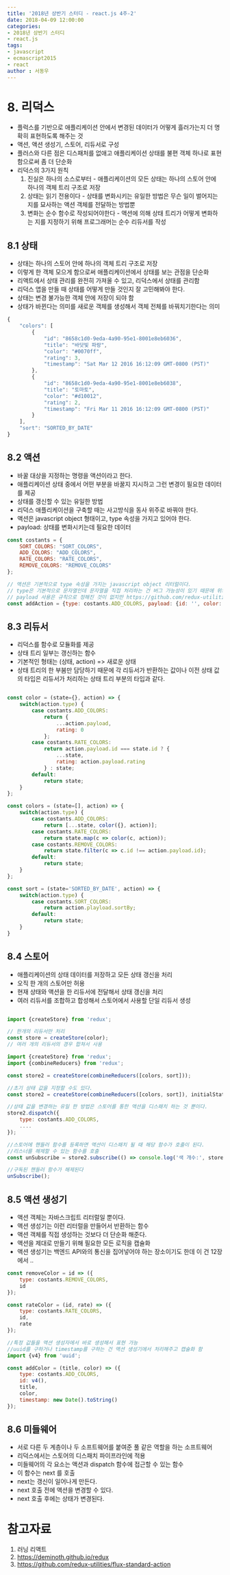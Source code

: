 ```yaml
---
title: '2018년 상반기 스터디 - react.js 4주-2'
date: 2018-04-09 12:00:00
categories:
- 2018년 상반기 스터디
- react.js
tags:
- javascript
- ecmascript2015
- react
author : 서동우
---
```


# 8. 리덕스

* 플럭스를 기반으로 애플리케이션 안에서 변경된 데이터가 어떻게 흘러가는지 더 명확히 표현하도록 해주는 것
* 액션, 액션 생성기, 스토어, 리듀서로 구성
* 플러스와 다른 점은 디스패처를 없애고 애플리케이션 상태를 불편 객체 하나로 표현함으로써 좀 더 단순화
* 리덕스의 3가지 원칙
    1. 진실은 하나의 소스로부터 - 애플리케이션의 모든 상태는 하나의 스토어 안에 하나의 객체 트리 구조로 저장
    2. 상태는 읽기 전용이다 - 상태를 변화시키는 유일한 방법은 무슨 일이 벌어지는 지를 묘사하는 액션 객체를 전달하는 방법뿐
    3. 변화는 순수 함수로 작성되어야한다 - 액션에 의해 상태 트리가 어떻게 변화하는 지를 지정하기 위해 프로그래머는 순수 리듀서를 작성

## 8.1 상태

* 상태는 하나의 스토어 안에 하나의 객체 트리 구조로 저장
* 이렇게 한 객체 모으게 함으로써 애플리케이션에서 상태를 보는 관점을 단순화
* 리액트에서 상태 관리를 완전히 가져올 수 있고, 리덕스에서 상태를 관리함
* 리덕스 앱을 만들 때 상태를 어떻게 만들 것인지 잘 고민해봐야 한다.
* 상태는 변경 불가능한 객체 안에 저장이 되야 함
* 상태가 바뀐다는 의미를 새로운 객체를 생성해서 객체 전체를 바꿔치기한다는 의미
```javascript
{
    "colors": [
        {
            "id": "8658c1d0-9eda-4a90-95e1-8001e8eb6036",
            "title": "바닷빛 파랑",
            "color": "#0070ff",
            "rating": 3,
            "timestamp": "Sat Mar 12 2016 16:12:09 GMT-0800 (PST)"
        },        
        {
            "id": "8658c1d0-9eda-4a90-95e1-8001e8eb6038",
            "title": "토마토",
            "color": "#d10012",
            "rating": 2,
            "timestamp": "Fri Mar 11 2016 16:12:09 GMT-0800 (PST)"
        }
    ],
    "sort": "SORTED_BY_DATE"
}
```

## 8.2 액션

* 바꿀 대상을 지정하는 명령을 액션이라고 한다.
* 애플리케이션 상태 중에서 어떤 부분을 바꿀지 지시하고 그런 변경이 필요한 데이터를 제공
* 상태를 갱신할 수 있는 유일한 방법
* 리덕스 애플리케이션을 구축할 때는 사고방식을 동사 위주로 바꿔야 한다.
* 액션은 javascript object 형태이고, type 속성을 가지고 있어야 한다.
* payload: 상태를 변화시키는데 필요한 데이터

```javascript
const costants = {
    SORT_COLORS: "SORT_COLORS",
    ADD_COLORS: "ADD_COLORS",
    RATE_COLORS: "RATE_COLORS",
    REMOVE_COLORS: "REMOVE_COLORS"
};

// 액션은 기본적으로 type 속성을 가지는 javascript object 리터럴이다.
// type은 기본적으로 문자열인데 문자열을 직접 처리하는 건 버그 가능성이 있기 때문에 위와 같이 상수화 시켜서 사용하는 것이 좋다.
// payload 사용은 규칙으로 정해진 것이 없지만 https://github.com/redux-utilities/flux-standard-action 문서를 참고하면 payload object 내에 데이터를 넣는 것이 좋다.
const addAction = {type: costants.ADD_COLORS, payload: {id: '', color: '' ...}};
```

## 8.3 리듀서

* 리덕스를 함수로 모듈화를 제공
* 상태 트리 일부는 갱신하는 함수
* 기본적인 형태는 (상태, action) => 새로운 상태
* 상태 트리의 한 부붐만 담당하기 때문에 각 리듀서가 반환하는 값이나 이전 상태 값의 타입은 리듀서가 처리하는 상태 트리 부분의 타입과 같다.

```javascript

const color = (state={}, action) => {
    switch(action.type) {
        case costants.ADD_COLORS: 
            return {
                ...action.payload,
                rating: 0
            };
        case costants.RATE_COLORS:
            return action.payload.id === state.id ? {
                ...state,
                rating: action.payload.rating
            } : state;
        default:
            return state;
    }
};

const colors = (state=[], action) => {
    switch(action.type) {
        case costants.ADD_COLORS: 
            return [...state, color({}, action)];
        case costants.RATE_COLORS:
            return state.map(c => color(c, action));
        case costants.REMOVE_COLORS:
            return state.filter(c => c.id !== action.payload.id);
        default:
            return state;
    }
};

const sort = (state='SORTED_BY_DATE', action) => {
    switch(action.type) {
        case costants.SORT_COLORS: 
            return action.playload.sortBy;
        default:
            return state;
    }
}
```

## 8.4 스토어

* 애플리케이션의 상태 데이터를 저장하고 모든 상태 갱신을 처리
* 오직 한 개의 스토어만 허용
* 현재 상태와 액션을 한 리듀서에 전달해서 상태 갱신을 처리
* 여러 리듀서를 조합하고 합성해서 스토어에서 사용할 단일 리듀서 생성

```javascript

import {createStore} from 'redux';

// 한개의 리듀서만 처리
const store = createStore(color);
// 여러 개의 리듀서의 경우 합쳐서 사용

import {createStore} from 'redux';
import {combineReducers} from 'redux';

const store2 = createStore(combineReducers([colors, sort]));

//초기 상태 값을 지정할 수도 있다.
const store2 = createStore(combineReducers([colors, sort]), initialState);

//상태 값을 변경하는 유일 한 방법은 스토어를 통한 액션을 디스패치 하는 것 뿐이다.
store2.dispatch({
    type: costants.ADD_COLORS,
    ....
});

//스토어에 핸들러 함수를 등록하면 액션이 디스패치 될 때 해당 함수가 호출이 된다.
//리스너를 해제할 수 있는 함수를 호출
const unSubscribe = store2.subscribe(() => console.log('색 개수:', store.getState().colors.length));

//구독된 핸들러 함수가 해제된다
unSubscribe();
```

## 8.5 액션 생성기

* 액션 객체는 자바스크립트 리터럴일 뿐이다.
* 액션 생성기는 이런 리터럴을 만들어서 반환하는 함수
* 액션 객체를 직접 생성하는 것보다 더 단순화 해준다.
* 액션을 제대로 만들기 위해 필요한 모든 로직을 캡슐화
* 액션 생성기는 백엔드 API와의 통신을 집어넣어야 하는 장소이기도 한데 이 건 12장에서 ..

```javascript
const removeColor = id => ({
    type: costants.REMOVE_COLORS,
    id
});

const rateColor = (id, rate) => ({
    type: costants.RATE_COLORS,
    id,
    rate
});

//특정 값들을 액션 생성자에서 바로 생성해서 표현 가능
//uuid를 구하거나 timestamp를 구하는 건 액션 생성기에서 처리해주고 캡슐화 함
import {v4} from 'uuid';

const addColor = (title, color) => ({
    type: costants.ADD_COLORS,
    id: v4(),
    title, 
    color,
    timestamp: new Date().toString()
});
```

## 8.6 미들웨어

* 서로 다른 두 계층이나 두 소프트웨어를 붙여준 풀 같은 역할을 하는 소프트웨어
* 리덕스에서는 스토어의 디스패치 파이프라인에 적용
* 미들웨어의 각 요소는 액션과 dispatch 함수에 접근할 수 있는 함수
* 이 함수는 next 를 호출
* next는 갱신이 일어나게 만든다.
* next 호출 전에 액션을 변경할 수 있다.
* next 호출 후에는 상태가 변경된다.


# 참고자료

1. 러닝 리액트
1. https://deminoth.github.io/redux
1. https://github.com/redux-utilities/flux-standard-action
